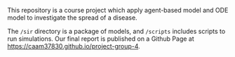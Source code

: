 This repository is a course project which apply agent-based model and ODE model to investigate the spread of a disease.

The `/sir` directory is a package of models, and `/scripts` includes scripts to run simulations. Our final report is published on a Github Page at
https://caam37830.github.io/project-group-4.
